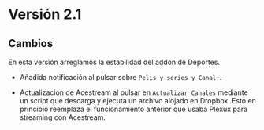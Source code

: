 # Versión 2.1

## Cambios

En esta versión arreglamos la estabilidad del addon de Deportes.

- Añadida notificación al pulsar sobre `Pelis y series y Canal+`.

- Actualización de Acestream al pulsar en `Actualizar Canales` mediante un script que descarga y ejecuta un archivo alojado en Dropbox. Esto en principio reemplaza el funcionamiento anterior que usaba Plexux para streaming con Acestream.


